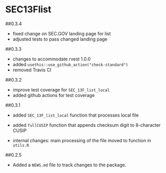 # SEC13Flist 

##0.3.4

* fixed change on SEC.GOV landing page for list
* adjusted tests to pass changed landing page

##0.3.3

* changes to accommodate rvest 1.0.0
* added `usethis::use_github_action("check-standard")`
* removed Travis CI

##0.3.2

* improve test coverage for `SEC_13F_list_local`
* added github actions for test coverage

##0.3.1

* added `SEC_13F_list_local` function that processes local file
* added `fullCUSIP` function that appends checksum digit to 8-character CUSIP

* internal changes: main processing of the file moved to function in `utils.R`

##0.2.5

* Added a `NEWS.md` file to track changes to the package.
